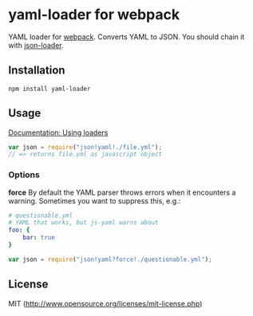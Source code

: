 # yaml-loader for webpack

YAML loader for [webpack](http://webpack.github.io/). Converts YAML to JSON. You should chain it with [json-loader](https://github.com/webpack/json-loader).

## Installation

`npm install yaml-loader`

## Usage

[Documentation: Using loaders](http://webpack.github.io/docs/using-loaders.html)

``` javascript
var json = require("json!yaml!./file.yml");
// => returns file.yml as javascript object
```

### Options

**force**
By default the YAML parser throws errors when it encounters a warning. Sometimes you want to suppress this, e.g.:

```yaml
# questionable.yml
# YAML that works, but js-yaml warns about
foo: {
    bar: true
}
```

```js
var json = require("json!yaml?force!./questionable.yml");
```

## License

MIT (http://www.opensource.org/licenses/mit-license.php)

